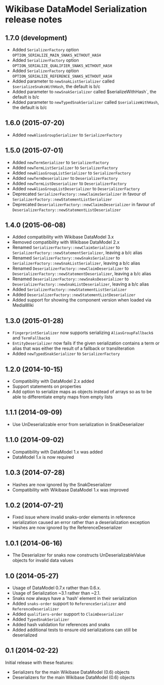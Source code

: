# Wikibase DataModel Serialization release notes

## 1.7.0 (development)

* Added `SerializerFactory` option `OPTION_SERIALIZE_MAIN_SNAKS_WITHOUT_HASH`
* Added `SerializerFactory` option `OPTION_SERIALIZE_QUALIFIER_SNAKS_WITHOUT_HASH`
* Added `SerializerFactory` option `OPTION_SERIALIZE_REFERENCE_SNAKS_WITHOUT_HASH`
* Added parameter to `newSnakListSerializer` called `$serializeSnaksWithHash`, the default is b/c
* Added parameter to `newSnakSerializer` called $serializeWithHash`, the default is b/c
* Added parameter to `newTypedSnakSerializer` called `$serializeWithHash`, the default is b/c

## 1.6.0 (2015-07-20)

* Added `newAliasGroupSerializer` to `SerializerFactory`

## 1.5.0 (2015-07-01)

* Added `newTermSerializer` to `SerializerFactory`
* Added `newTermListSerializer` to `SerializerFactory`
* Added `newAliasGroupListSerializer` to `SerializerFactory`
* Added `newTermDeserializer` to `DeserializerFactory`
* Added `newTermListDeserializer` to `DeserializerFactory`
* Added `newAliasGroupListDeserializer` to `DeserializerFactory`
* Deprecated `SerializerFactory::newClaimsSerializer` in favour of `SerializerFactory::newStatementListSerializer`
* Deprecated `DeserializerFactory::newClaimsDeserializer` in favour of `DeserializerFactory::newStatementListDeserializer`

## 1.4.0 (2015-06-08)

* Added compatibility with Wikibase DataModel 3.x
* Removed compatibility with Wikibase DataModel 2.x
* Renamed `SerializerFactory::newClaimSerializer` to `SerializerFactory::newStatementSerializer`, leaving a b/c alias
* Renamed `SerializerFactory::newSnaksSerializer` to `SerializerFactory::newSnakListSerializer`, leaving a b/c alias
* Renamed `DeserializerFactory::newClaimDeserializer` to `DeserializerFactory::newStatementDeserializer`, leaving a b/c alias
* Renamed `DeserializerFactory::newSnaksDeserializer` to `DeserializerFactory::newSnakListDeserializer`, leaving a b/c alias
* Added `SerializerFactory::newStatementListSerializer`
* Added `DeserializerFactory::newStatementListDeserializer`
* Added support for showing the component version when loaded via MediaWiki

## 1.3.0 (2015-01-28)

* `FingerprintSerializer` now supports serializing `AliasGroupFallback`s and `TermFallback`s
* `EntityDeserializer` now fails if the given serialization contains a term or alias that was either
  the result of a fallback or transliteration
* Added `newTypedSnakSerializer` to `SerializerFactory`

## 1.2.0 (2014-10-15)

* Compatibility with DataModel 2.x added
* Support statements on properties
* Add option to serialize maps as objects instead of arrays so as to be able to
  differentiate empty maps from empty lists

## 1.1.1 (2014-09-09)

* Use UnDeserializable error from serialization in SnakDeserializer

## 1.1.0 (2014-09-02)

* Compatibility with DataModel 1.x was added
* DataModel 1.x is now required

## 1.0.3 (2014-07-28)

* Hashes are now ignored by the SnakDeserializer
* Compatibility with Wikibase DataModel 1.x was improved

## 1.0.2 (2014-07-21)

* Fixed issue where invalid snaks-order elements in reference serialization caused an error rather
 than a deserialization exception
* Hashes are now ignored by the ReferenceDeserializer

## 1.0.1 (2014-06-16)

* The Deserializer for snaks now constructs UnDeserializableValue objects for invalid data values

## 1.0 (2014-05-27)

* Usage of DataModel 0.7.x rather than 0.6.x.
* Usage of Serialization ~3.1 rather than ~2.1.
* Snaks now always have a 'hash' element in their serialization
* Added `snaks-order` support to `ReferenceSerializer` and `ReferenceDeserializer`
* Added `qualifiers-order` support to `ClaimDeserializer`
* Added `TypedSnakSerializer`
* Added hash validation for references and snaks
* Added additional tests to ensure old serializations can still be deserialized

## 0.1 (2014-02-22)

Initial release with these features:

* Serializers for the main Wikibase DataModel (0.6) objects
* Deserializers for the main Wikibase DataModel (0.6) objects
